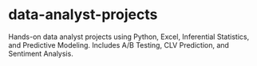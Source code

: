 # data-analyst-projects
Hands-on data analyst projects using Python, Excel, Inferential Statistics, and Predictive Modeling. Includes A/B Testing, CLV Prediction, and Sentiment Analysis.
